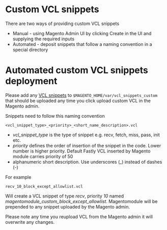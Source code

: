 Custom VCL snippets
===================

There are two ways of providing custom VCL snippets

* Manual - using Magento Admin UI by clicking Create in the UI and supplying the required inputs
* Automated - deposit snippets that follow a naming convention in a special directory

# Automated custom VCL snippets deployment

Please add any
[VCL snippets](https://docs.fastly.com/guides/vcl-snippets/using-regular-vcl-snippets) 
to `$MAGENTO_HOME/var/vcl_snippets_custom`
that should be uploaded any time you click upload custom VCL in the Magento admin.

Snippets need to follow this naming convention

```
<vcl_snippet_type>_<priority>_<short_name_description>.vcl
```

* *vcl_snippet_type* is the type of snippet e.g. recv, fetch, miss, pass, init etc.
* *priority* defines the order of insertion of the snippet in the code. Lower number
  is higher priority. Default Fastly VCL inserted by Magento module carries priority of 50
* alphanumeric short description. Use underscores (_) instead of dashes (-)

For example

```
recv_10_block_except_allowlist.vcl
```

Will create a VCL snippet of type *recv*, priority *10* named *magentomodule_custom_block_except_allowlist*.
Magentomodule will be prepended to any snippet uploaded by the Magento admin.

Please note any time you reupload VCL from the Magento admin it will overwrite any changes.


